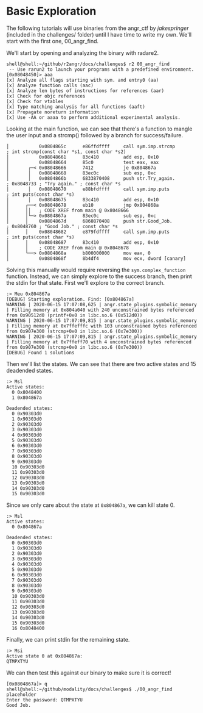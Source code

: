 # Basic Exploration

The following tutorials will use binaries from the angr_ctf by *jakespringer* (included in the challenges/ folder) until I have time to write my own. We'll start with the first one, 00_angr_find.

We'll start by opening and analyzing the binary with radare2.

```
shell@shell:~/github/r2angr/docs/challenges$ r2 00_angr_find 
 -- Use rarun2 to launch your programs with a predefined environment.
[0x08048450]> aaa
[x] Analyze all flags starting with sym. and entry0 (aa)
[x] Analyze function calls (aac)
[x] Analyze len bytes of instructions for references (aar)
[x] Check for objc references
[x] Check for vtables
[x] Type matching analysis for all functions (aaft)
[x] Propagate noreturn information
[x] Use -AA or aaaa to perform additional experimental analysis.
```

Looking at the main function, we can see that there's a function to mangle the user input and a strcmp() followed by a branch for success/failure.

```
│           0x0804865c      e86ffdffff     call sym.imp.strcmp         ; int strcmp(const char *s1, const char *s2)
│           0x08048661      83c410         add esp, 0x10
│           0x08048664      85c0           test eax, eax
│       ┌─< 0x08048666      7412           je 0x804867a
│       │   0x08048668      83ec0c         sub esp, 0xc
│       │   0x0804866b      6833870408     push str.Try_again.         ; 0x8048733 ; "Try again." ; const char *s
│       │   0x08048670      e88bfdffff     call sym.imp.puts           ; int puts(const char *s)
│       │   0x08048675      83c410         add esp, 0x10
│      ┌──< 0x08048678      eb10           jmp 0x804868a
│      ││   ; CODE XREF from main @ 0x8048666
│      │└─> 0x0804867a      83ec0c         sub esp, 0xc
│      │    0x0804867d      6860870408     push str.Good_Job.          ; 0x8048760 ; "Good Job." ; const char *s
│      │    0x08048682      e879fdffff     call sym.imp.puts           ; int puts(const char *s)
│      │    0x08048687      83c410         add esp, 0x10
│      │    ; CODE XREF from main @ 0x8048678
│      └──> 0x0804868a      b800000000     mov eax, 0
│           0x0804868f      8b4df4         mov ecx, dword [canary]
```

Solving this manually would require reversing the `sym.complex_function` function. Instead, we can simply explore to the success branch, then print the stdin for that state. First we'll explore to the correct branch.

```
:> Meu 0x804867a
[DEBUG] Starting exploration. Find: [0x804867a]
WARNING | 2020-06-15 17:07:08,625 | angr.state_plugins.symbolic_memory | Filling memory at 0x804a040 with 240 unconstrained bytes referenced from 0x90512d0 (printf+0x0 in libc.so.6 (0x512d0))
WARNING | 2020-06-15 17:07:09,815 | angr.state_plugins.symbolic_memory | Filling memory at 0x7ffefffc with 103 unconstrained bytes referenced from 0x907e300 (strcmp+0x0 in libc.so.6 (0x7e300))
WARNING | 2020-06-15 17:07:09,815 | angr.state_plugins.symbolic_memory | Filling memory at 0x7ffeff70 with 4 unconstrained bytes referenced from 0x907e300 (strcmp+0x0 in libc.so.6 (0x7e300))
[DEBUG] Found 1 solutions
```

Then we'll list the states. We can see that there are two active states and 15 deadended states.

```
:> Msl
Active states:
  0 0x8048400
  1 0x804867a

Deadended states:
  0 0x90303d0
  1 0x90303d0
  2 0x90303d0
  3 0x90303d0
  4 0x90303d0
  5 0x90303d0
  6 0x90303d0
  7 0x90303d0
  8 0x90303d0
  9 0x90303d0
  10 0x90303d0
  11 0x90303d0
  12 0x90303d0
  13 0x90303d0
  14 0x90303d0
  15 0x90303d0
```

Since we only care about the state at `0x804867a`, we can kill state 0.

```
:> Msl
Active states:
  0 0x804867a

Deadended states:
  0 0x90303d0
  1 0x90303d0
  2 0x90303d0
  3 0x90303d0
  4 0x90303d0
  5 0x90303d0
  6 0x90303d0
  7 0x90303d0
  8 0x90303d0
  9 0x90303d0
  10 0x90303d0
  11 0x90303d0
  12 0x90303d0
  13 0x90303d0
  14 0x90303d0
  15 0x90303d0
  16 0x8048400
```

Finally, we can print stdin for the remaining state.

```
:> Msi
Active state 0 at 0x804867a:
QTMPXTYU
```

We can then test this against our binary to make sure it is correct!

```
[0x0804867a]> q
shell@shell:~/github/modality/docs/challenges$ ./00_angr_find 
placeholder
Enter the password: QTMPXTYU
Good Job.
```
